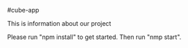 #cube-app

This is information about our project

Please run "npm install" to get started. Then run "nmp start".